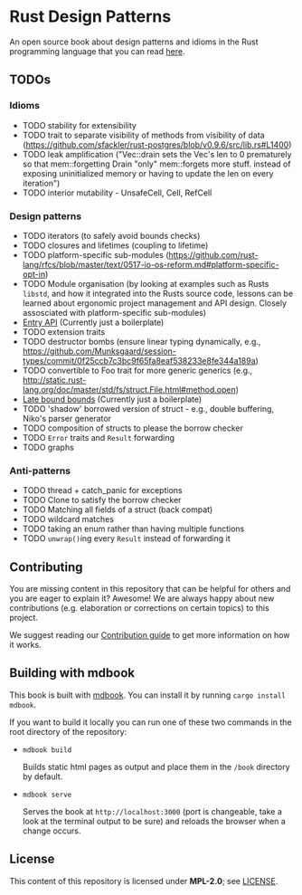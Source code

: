 # Rust Design Patterns

An open source book about design patterns and idioms in the Rust programming
language that you can read [here](https://rust-unofficial.github.io/patterns/).

## TODOs

### Idioms

* TODO stability for extensibility
* TODO trait to separate visibility of methods from visibility of data (<https://github.com/sfackler/rust-postgres/blob/v0.9.6/src/lib.rs#L1400>)
* TODO leak amplification ("Vec::drain sets the Vec's len to 0 prematurely so that mem::forgetting Drain "only" mem::forgets more stuff. instead of exposing uninitialized memory or having to update the len on every iteration")
* TODO interior mutability - UnsafeCell, Cell, RefCell

### Design patterns

* TODO iterators (to safely avoid bounds checks)
* TODO closures and lifetimes (coupling to lifetime)
* TODO platform-specific sub-modules (<https://github.com/rust-lang/rfcs/blob/master/text/0517-io-os-reform.md#platform-specific-opt-in>)
* TODO Module organisation (by looking at examples such as Rusts `libstd`, and how it integrated into the Rusts source code, lessons can be learned about ergonomic project management and API design. Closely assosciated with platform-specific sub-modules)
* [Entry API](patterns/entry.md) (Currently just a boilerplate)
* TODO extension traits
* TODO destructor bombs (ensure linear typing dynamically, e.g., <https://github.com/Munksgaard/session-types/commit/0f25ccb7c3bc9f65fa8eaf538233e8fe344a189a>)
* TODO convertible to Foo trait for more generic generics (e.g., <http://static.rust-lang.org/doc/master/std/fs/struct.File.html#method.open>)
* [Late bound bounds](patterns/late-bounds.md) (Currently just a boilerplate)
* TODO 'shadow' borrowed version of struct - e.g., double buffering, Niko's parser generator
* TODO composition of structs to please the borrow checker
* TODO `Error` traits and `Result` forwarding
* TODO graphs

### Anti-patterns

* TODO thread + catch_panic for exceptions
* TODO Clone to satisfy the borrow checker
* TODO Matching all fields of a struct (back compat)
* TODO wildcard matches
* TODO taking an enum rather than having multiple functions
* TODO `unwrap()`ing every `Result` instead of forwarding it

## Contributing

You are missing content in this repository that can be helpful for others and you are eager to explain it?
Awesome! We are always happy about new contributions (e.g. elaboration or corrections on certain topics) to this project.

We suggest reading our [Contribution guide](./CONTRIBUTING.md) to get more information on how it works.

## Building with mdbook

This book is built with [mdbook](https://rust-lang.github.io/mdBook/). You can install it by running `cargo install mdbook`.

If you want to build it locally you can run one of these two commands in the root directory of the repository:

* `mdbook build`

  Builds static html pages as output and place them in the `/book` directory by default.

* `mdbook serve`

  Serves the book at `http://localhost:3000` (port is changeable, take a look at the terminal output
  to be sure) and reloads the browser when a change occurs.

## License

This content of this repository is licensed under **MPL-2.0**; see [LICENSE](./LICENSE).
